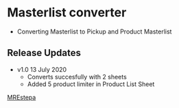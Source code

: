 # Masterlist converter

* Converting Masterlist to Pickup and Product Masterlist

## Release Updates

- v1.0 13 July 2020
    - Converts succesfully with 2 sheets
    - Added 5 product limiter in Product List Sheet

[MREstepa](https://bitbucket.org/MREstepa/)
